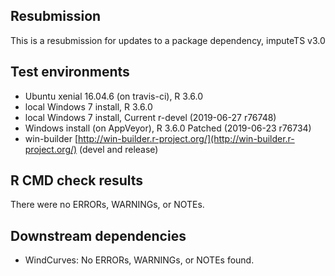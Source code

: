 ## Resubmission 

This is a resubmission for updates to a package dependency, imputeTS v3.0

## Test environments

* Ubuntu xenial 16.04.6 (on travis-ci), R 3.6.0
* local Windows 7 install, R 3.6.0
* local Windows 7 install, Current r-devel (2019-06-27 r76748)
* Windows install (on AppVeyor), R 3.6.0 Patched (2019-06-23 r76734)
* win-builder [http://win-builder.r-project.org/](http://win-builder.r-project.org/) (devel and release)

## R CMD check results

There were no ERRORs, WARNINGs, or NOTEs.  
  
## Downstream dependencies

* WindCurves: No ERRORs, WARNINGs, or NOTEs found.
